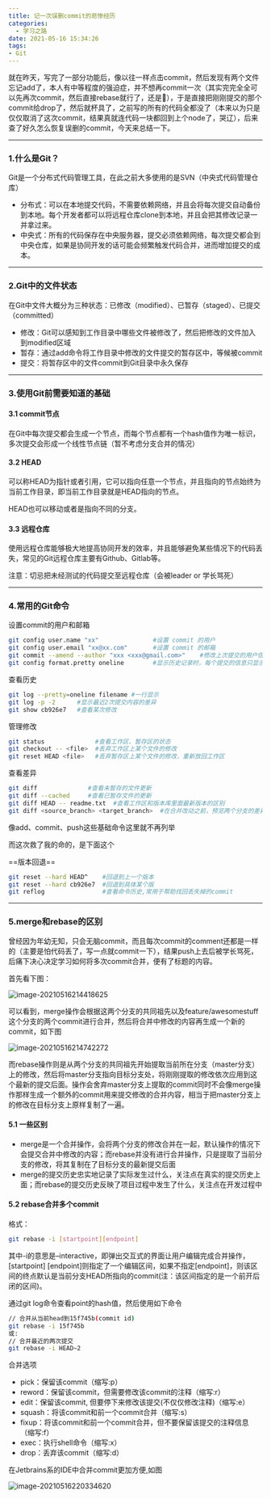 ```yaml
---
title: 记一次误删commit的悲惨经历
categories:
  - 学习之路
date: 2021-05-16 15:34:26
tags:
- Git
---
```


就在昨天，写完了一部分功能后，像以往一样点击commit，然后发现有两个文件忘记add了，本人有中等程度的强迫症，并不想再commit一次（其实完完全全可以先再次commit，然后直接rebase就行了，还是🥬），于是直接把刚刚提交的那个commit给drop了，然后就杯具了，之前写的所有的代码全都没了（本来以为只是仅仅取消了这次commit，结果真就连代码一块都回到上个node了，哭辽），后来查了好久怎么恢复误删的commit，今天来总结一下。

***

### 1.什么是Git？

Git是一个分布式代码管理工具，在此之前大多使用的是SVN（中央式代码管理仓库）

* 分布式：可以在本地提交代码，不需要依赖网络，并且会将每次提交自动备份到本地。每个开发者都可以将远程仓库clone到本地，并且会把其修改记录一并拿过来。
* 中央式：所有的代码保存在中央服务器，提交必须依赖网络，每次提交都会到中央仓库，如果是协同开发的话可能会频繁触发代码合并，进而增加提交的成本。

***

### 2.Git中的文件状态

在Git中文件大概分为三种状态：已修改（modified）、已暂存（staged）、已提交（committed）

* 修改：Git可以感知到工作目录中哪些文件被修改了，然后把修改的文件加入到modified区域
* 暂存：通过add命令将工作目录中修改的文件提交的暂存区中，等候被commit
* 提交：将暂存区中的文件commit到Git目录中永久保存

***

### 3.使用Git前需要知道的基础

#### 3.1 commit节点

在Git中每次提交都会生成一个节点，而每个节点都有一个hash值作为唯一标识，多次提交会形成一个线性节点链（暂不考虑分支合并的情况）

#### 3.2 HEAD

可以称HEAD为指针或者引用，它可以指向任意一个节点，并且指向的节点始终为当前工作目录，即当前工作目录就是HEAD指向的节点。

HEAD也可以移动或者是指向不同的分支。

#### 3.3 远程仓库

使用远程仓库能够极大地提高协同开发的效率，并且能够避免某些情况下的代码丢失，常见的Git远程仓库主要有Github、Gitlab等。

注意：切忌把未经测试的代码提交至远程仓库（会被leader or 学长骂死）

***

### 4.常用的Git命令

设置commit的用户和邮箱

~~~bash
git config user.name "xx"               #设置 commit 的用户
git config user.email "xx@xx.com"       #设置 commit 的邮箱
git commit --amend --author "xxx <xxx@gmail.com>"    #修改上次提交的用户信息
git config format.pretty oneline        #显示历史记录时，每个提交的信息只显示一行
~~~

查看历史

~~~bash
git log --pretty=oneline filename #一行显示
git log -p -2      #显示最近2次提交内容的差异
git show cb926e7   #查看某次修改
~~~

管理修改

~~~bash
git status              #查看工作区、暂存区的状态
git checkout -- <file>  #丢弃工作区上某个文件的修改
git reset HEAD <file>   #丢弃暂存区上某个文件的修改，重新放回工作区
~~~

查看差异

~~~bash
git diff              #查看未暂存的文件更新 
git diff --cached     #查看已暂存文件的更新 
git diff HEAD -- readme.txt  #查看工作区和版本库里面最新版本的区别
git diff <source_branch> <target_branch>  #在合并改动之前，预览两个分支的差异
~~~

像add、commit、push这些基础命令这里就不再列举

而这次救了我的命的，是下面这个

==版本回退==

~~~bash
git reset --hard HEAD^    #回退到上一个版本
git reset --hard cb926e7  #回退到具体某个版
git reflog                #查看命令历史,常用于帮助找回丢失掉的commit
~~~

***

### 5.merge和rebase的区别

曾经因为年幼无知，只会无脑commit，而且每次commit的comment还都是一样的（主要是怕代码丢了，写一点就commit一下），结果push上去后被学长骂死，后痛下决心决定学习如何将多次commit合并，便有了标题的内容。

首先看下图：

![image-20210516214418625](https://ggssh.oss-cn-beijing.aliyuncs.com/mdimg/image-20210516214418625.png)

可以看到，merge操作会根据这两个分支的共同祖先以及feature/awesomestuff这个分支的两个commit进行合并，然后将合并中修改的内容再生成一个新的commit，如下图

![image-20210516214742272](https://ggssh.oss-cn-beijing.aliyuncs.com/mdimg/image-20210516214742272.png)

而rebase操作则是从两个分支的共同祖先开始提取当前所在分支（master分支）上的修改，然后将master分支指向目标分支处，将刚刚提取的修改依次应用到这个最新的提交后面。操作会舍弃master分支上提取的commit同时不会像merge操作那样生成一个额外的commit用来提交修改的合并内容，相当于把master分支上的修改在目标分支上原样复制了一遍。

#### 5.1 一些区别

* merge是一个合并操作，会将两个分支的修改合并在一起，默认操作的情况下会提交合并中修改的内容；而rebase并没有进行合并操作，只是提取了当前分支的修改，将其复制在了目标分支的最新提交后面
* merge的提交历史忠实地记录了实际发生过什么，关注点在真实的提交历史上面；而rebase的提交历史反映了项目过程中发生了什么，关注点在开发过程中

#### 5.2 rebase合并多个commit

格式：

~~~bash
git rebase -i [startpoint][endpoint]
~~~

其中-i的意思是–interactive，即弹出交互式的界面让用户编辑完成合并操作，[startpoint] [endpoint]则指定了一个编辑区间，如果不指定[endpoint]，则该区间的终点默认是当前分支HEAD所指向的commit(注：该区间指定的是一个前开后闭的区间)。

通过git log命令查看point的hash值，然后使用如下命令

~~~bash
// 合并从当前head到15f745b(commit id)
git rebase -i 15f745b
或:
// 合并最近的两次提交
git rebase -i HEAD~2
~~~

合并选项

* pick：保留该commit（缩写:p）
* reword：保留该commit，但需要修改该commit的注释（缩写:r）
* edit：保留该commit, 但要停下来修改该提交(不仅仅修改注释)（缩写:e）
* squash：将该commit和前一个commit合并（缩写:s）
* fixup：将该commit和前一个commit合并，但不要保留该提交的注释信息（缩写:f）
* exec：执行shell命令（缩写:x）
* drop：丢弃该commit（缩写:d）

在Jetbrains系的IDE中合并commit更加方便,如图

![image-20210516220334620](https://ggssh.oss-cn-beijing.aliyuncs.com/mdimg/image-20210516220334620.png)